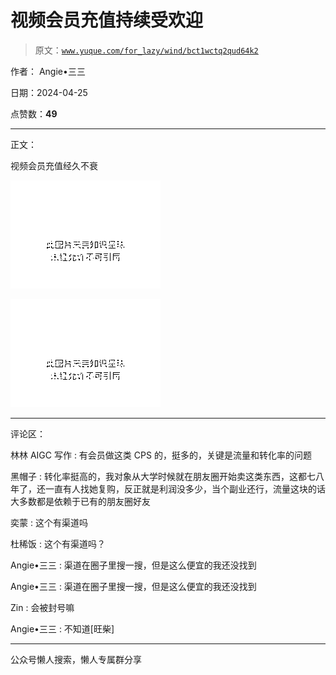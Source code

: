 # 视频会员充值持续受欢迎

> 原文：[`www.yuque.com/for_lazy/wind/bct1wctq2qud64k2`](https://www.yuque.com/for_lazy/wind/bct1wctq2qud64k2)

作者： Angie•三三

日期：2024-04-25

点赞数：**49**

* * *

正文：

视频会员充值经久不衰

![](img/8c68e52d6c0e1cad989f6c8dfba611f6.png)

![](img/d83aca0684e94132ab19f5cd93076805.png)

* * *

评论区：

林林 AIGC 写作 : 有会员做这类 CPS 的，挺多的，关键是流量和转化率的问题

黑帽子 : 转化率挺高的，我对象从大学时候就在朋友圈开始卖这类东西，这都七八年了，还一直有人找她复购，反正就是利润没多少，当个副业还行，流量这块的话大多数都是依赖于已有的朋友圈好友

奕蒙 : 这个有渠道吗

杜稀饭 : 这个有渠道吗？

Angie•三三 : 渠道在圈子里搜一搜，但是这么便宜的我还没找到

Angie•三三 : 渠道在圈子里搜一搜，但是这么便宜的我还没找到

Zin : 会被封号嘛

Angie•三三 : 不知道[旺柴]

* * *

公众号懒人搜索，懒人专属群分享